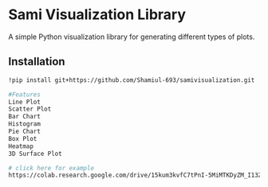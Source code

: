 # Sami Visualization Library

A simple Python visualization library for generating different types of plots.

## Installation
```bash
!pip install git+https://github.com/Shamiul-693/samivisualization.git 

#Features
Line Plot
Scatter Plot
Bar Chart
Histogram
Pie Chart
Box Plot
Heatmap
3D Surface Plot

# click here for example
https://colab.research.google.com/drive/15kum3kvfC7tPnI-5MiMTKDyZM_I13Zrk?usp=sharing
